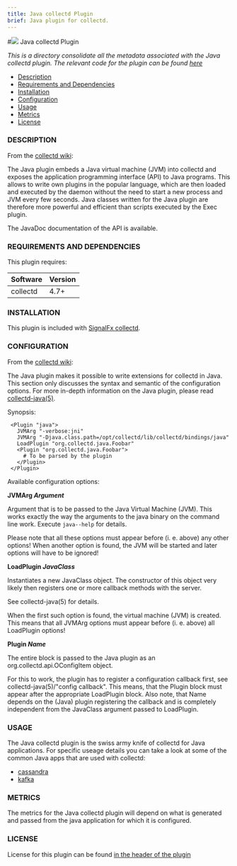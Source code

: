 ```yaml
---
title: Java collectd Plugin
brief: Java plugin for collectd.
---
```


#![](https://github.com/signalfx/integrations/blob/master/collectd-java/img/integrations_java.png) Java collectd Plugin

_This is a directory consolidate all the metadata associated with the Java collectd plugin. The relevant code for the plugin can be found [here](https://github.com/signalfx/collectd/blob/master/src/java.c)_

- [Description](#description)
- [Requirements and Dependencies](#requirements-and-dependencies)
- [Installation](#installation)
- [Configuration](#configuration)
- [Usage](#usage)
- [Metrics](#metrics)
- [License](#license)

### DESCRIPTION

From the [collectd wiki](https://collectd.org/wiki/index.php/Plugin:Java):

The Java plugin embeds a Java virtual machine (JVM) into collectd and exposes the application programming interface (API) to Java programs. This allows to write own plugins in the popular language, which are then loaded and executed by the daemon without the need to start a new process and JVM every few seconds. Java classes written for the Java plugin are therefore more powerful and efficient than scripts executed by the Exec plugin.


The JavaDoc documentation of the API is available.

### REQUIREMENTS AND DEPENDENCIES

This plugin requires:

| Software  | Version        |
|-----------|----------------|
| collectd  | 4.7+ |

### INSTALLATION

This plugin is included with [SignalFx collectd](https://github.com/signalfx/integrations/tree/master/collectd).

### CONFIGURATION

From the [collectd wiki](https://collectd.org/wiki/index.php/Plugin:Java):

The Java plugin makes it possible to write extensions for collectd in Java. This section only discusses the syntax and semantic of the configuration options. For more in-depth information on the Java plugin, please read [collectd-java(5)](https://collectd.org/documentation/manpages/collectd-java.5.shtml).

Synopsis:

```
 <Plugin "java">
   JVMArg "-verbose:jni"
   JVMArg "-Djava.class.path=/opt/collectd/lib/collectd/bindings/java"
   LoadPlugin "org.collectd.java.Foobar"
   <Plugin "org.collectd.java.Foobar">
     # To be parsed by the plugin
   </Plugin>
 </Plugin>
```

Available configuration options:

**JVMArg _Argument_**

 Argument that is to be passed to the Java Virtual Machine (JVM). This works exactly the way the arguments to the java binary on the command line work. Execute `java--help` for details.

 Please note that all these options must appear before (i. e. above) any other options! When another option is found, the JVM will be started and later options will have to be ignored!

**LoadPlugin _JavaClass_**

 Instantiates a new JavaClass object. The constructor of this object very likely then registers one or more callback methods with the server.

 See collectd-java(5) for details.

 When the first such option is found, the virtual machine (JVM) is created. This means that all JVMArg options must appear before (i. e. above) all LoadPlugin options!

**Plugin _Name_**

 The entire block is passed to the Java plugin as an org.collectd.api.OConfigItem object.

 For this to work, the plugin has to register a configuration callback first, see collectd-java(5)/"config callback". This means, that the Plugin block must appear after the appropriate LoadPlugin block. Also note, that Name depends on the (Java) plugin registering the callback and is completely independent from the JavaClass argument passed to LoadPlugin.

### USAGE

The Java collectd plugin is the swiss army knife of collectd for Java applications. For specific useage details you can take a look at some of the common Java apps that are used with collectd:

* [cassandra](https://github.com/signalfx/integrations/tree/master/collectd-cassandra)
* [kafka](https://github.com/signalfx/integrations/tree/master/collectd-kafka)

### METRICS

The metrics for the Java collectd plugin will depend on what is generated and passed from the java application for which it is configured.

### LICENSE

License for this plugin can be found [in the header of the plugin](https://github.com/signalfx/collectd/blob/master/src/java.c)
